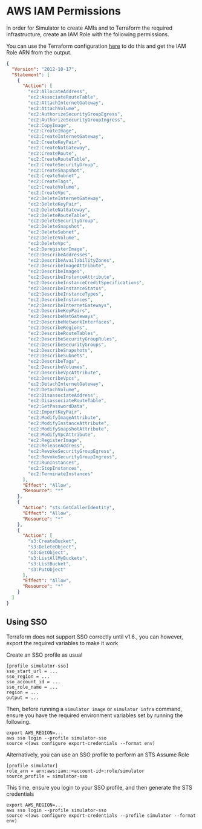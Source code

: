 # AWS IAM Permissions

In order for Simulator to create AMIs and to Terraform the required infrastructure, create an IAM Role with the
following permissions.

You can use the Terraform configuration [here](../terraform/workspaces/simulator-iam/main.tf) to do this and get the IAM
Role ARN from the output.

```json
{
  "Version": "2012-10-17",
  "Statement": [
    {
      "Action": [
        "ec2:AllocateAddress",
        "ec2:AssociateRouteTable",
        "ec2:AttachInternetGateway",
        "ec2:AttachVolume",
        "ec2:AuthorizeSecurityGroupEgress",
        "ec2:AuthorizeSecurityGroupIngress",
        "ec2:CopyImage",
        "ec2:CreateImage",
        "ec2:CreateInternetGateway",
        "ec2:CreateKeyPair",
        "ec2:CreateNatGateway",
        "ec2:CreateRoute",
        "ec2:CreateRouteTable",
        "ec2:CreateSecurityGroup",
        "ec2:CreateSnapshot",
        "ec2:CreateSubnet",
        "ec2:CreateTags",
        "ec2:CreateVolume",
        "ec2:CreateVpc",
        "ec2:DeleteInternetGateway",
        "ec2:DeleteKeyPair",
        "ec2:DeleteNatGateway",
        "ec2:DeleteRouteTable",
        "ec2:DeleteSecurityGroup",
        "ec2:DeleteSnapshot",
        "ec2:DeleteSubnet",
        "ec2:DeleteVolume",
        "ec2:DeleteVpc",
        "ec2:DeregisterImage",
        "ec2:DescribeAddresses",
        "ec2:DescribeAvailabilityZones",
        "ec2:DescribeImageAttribute",
        "ec2:DescribeImages",
        "ec2:DescribeInstanceAttribute",
        "ec2:DescribeInstanceCreditSpecifications",
        "ec2:DescribeInstanceStatus",
        "ec2:DescribeInstanceTypes",
        "ec2:DescribeInstances",
        "ec2:DescribeInternetGateways",
        "ec2:DescribeKeyPairs",
        "ec2:DescribeNatGateways",
        "ec2:DescribeNetworkInterfaces",
        "ec2:DescribeRegions",
        "ec2:DescribeRouteTables",
        "ec2:DescribeSecurityGroupRules",
        "ec2:DescribeSecurityGroups",
        "ec2:DescribeSnapshots",
        "ec2:DescribeSubnets",
        "ec2:DescribeTags",
        "ec2:DescribeVolumes",
        "ec2:DescribeVpcAttribute",
        "ec2:DescribeVpcs",
        "ec2:DetachInternetGateway",
        "ec2:DetachVolume",
        "ec2:DisassociateAddress",
        "ec2:DisassociateRouteTable",
        "ec2:GetPasswordData",
        "ec2:ImportKeyPair",
        "ec2:ModifyImageAttribute",
        "ec2:ModifyInstanceAttribute",
        "ec2:ModifySnapshotAttribute",
        "ec2:ModifyVpcAttribute",
        "ec2:RegisterImage",
        "ec2:ReleaseAddress",
        "ec2:RevokeSecurityGroupEgress",
        "ec2:RevokeSecurityGroupIngress",
        "ec2:RunInstances",
        "ec2:StopInstances",
        "ec2:TerminateInstances"
      ],
      "Effect": "Allow",
      "Resource": "*"
    },
    {
      "Action": "sts:GetCallerIdentity",
      "Effect": "Allow",
      "Resource": "*"
    },
    {
      "Action": [
        "s3:CreateBucket",
        "s3:DeleteObject",
        "s3:GetObject",
        "s3:ListAllMyBuckets",
        "s3:ListBucket",
        "s3:PutObject"
      ],
      "Effect": "Allow",
      "Resource": "*"
    }
  ]
}
```

## Using SSO

Terraform does not support SSO correctly until v1.6., you can however, export the required variables to make it work

Create an SSO profile as usual

```shell
[profile simulator-sso]
sso_start_url = ...
sso_region = ...
sso_account_id = ...
sso_role_name = ...
region = ...
output = ...
```

Then, before running a `simulator image` or `simulator infra` command, ensure you have the required environment
variables set by running the following.

```shell
export AWS_REGION=...
aws sso login --profile simulator-sso
source <(aws configure export-credentials --format env)
```

Alternatively, you can use an SSO profile to perform an STS Assume Role

```shell
[profile simulator]
role_arn = arn:aws:iam::<account-id>:role/simulator
source_profile = simulator-sso
```

This time, ensure you login to your SSO profile, and then generate the STS credentials

```shell
export AWS_REGION=...
aws sso login --profile simulator-sso
source <(aws configure export-credentials --profile simulator --format env)
```

